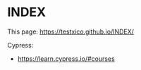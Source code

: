 # INDEX

This page:
https://testxico.github.io/INDEX/


Cypress:
- https://learn.cypress.io/#courses
